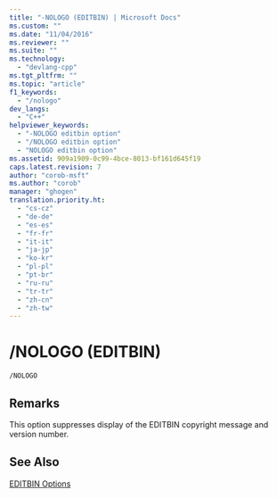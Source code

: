 ```yaml
---
title: "-NOLOGO (EDITBIN) | Microsoft Docs"
ms.custom: ""
ms.date: "11/04/2016"
ms.reviewer: ""
ms.suite: ""
ms.technology: 
  - "devlang-cpp"
ms.tgt_pltfrm: ""
ms.topic: "article"
f1_keywords: 
  - "/nologo"
dev_langs: 
  - "C++"
helpviewer_keywords: 
  - "-NOLOGO editbin option"
  - "/NOLOGO editbin option"
  - "NOLOGO editbin option"
ms.assetid: 909a1909-0c99-4bce-8013-bf161d645f19
caps.latest.revision: 7
author: "corob-msft"
ms.author: "corob"
manager: "ghogen"
translation.priority.ht: 
  - "cs-cz"
  - "de-de"
  - "es-es"
  - "fr-fr"
  - "it-it"
  - "ja-jp"
  - "ko-kr"
  - "pl-pl"
  - "pt-br"
  - "ru-ru"
  - "tr-tr"
  - "zh-cn"
  - "zh-tw"
---
```

# /NOLOGO (EDITBIN)
```  
/NOLOGO  
```  
  
## Remarks  
 This option suppresses display of the EDITBIN copyright message and version number.  
  
## See Also  
 [EDITBIN Options](../../build/reference/editbin-options.md)